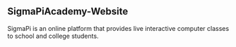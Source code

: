 ## SigmaPiAcademy-Website

SigmaPi is an online platform that provides live interactive computer classes to school and college students.

